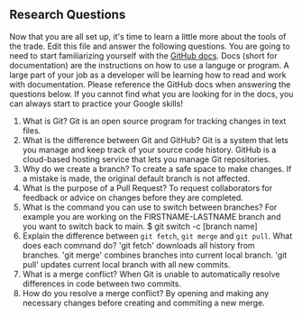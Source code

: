 ## Research Questions 

Now that you are all set up, it's time to learn a little more about the tools of the trade. Edit this file and answer the following questions. You are going to need to start familiarizing yourself with the [GitHub docs](https://docs.github.com/en). Docs (short for documentation) are the instructions on how to use a languge or program. A large part of your job as a developer will be learning how to read and work with documentation. Please reference the GitHub docs when answering the questions below. If you cannot find what you are looking for in the docs, you can always start to practice your Google skills!

1. What is Git?
	Git is an open source program for tracking changes in text files.
2. What is the difference between Git and GitHub?
	Git is a system that lets you manage and keep track of your source code history. GitHub is a cloud-based hosting service that lets you manage Git repositories.
3. Why do we create a branch?
	To create a safe space to make changes. If a mistake is made, the original default branch is not affected.
4. What is the purpose of a Pull Request?
	To request collaborators for feedback or advice on changes before they are completed.
5. What is the command you can use to switch between branches? For example you are working on the FIRSTNAME-LASTNAME branch and you want to switch back to main.
	$ git switch -c [branch name]
6. Explain the difference between `git fetch`, `git merge` and `git pull`. What does each command do?
	'git fetch' downloads all history from branches. 'git merge' combines branches into current local branch. 'git pull' updates current local branch with all new commits.
7. What is a merge conflict?
	When Git is unable to automatically resolve differences in code between two commits.
8. How do you resolve a merge conflict?
	By opening and making any necessary changes before creating and commiting a new merge.

